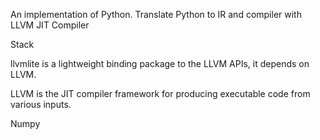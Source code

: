An implementation of Python. Translate Python to IR and compiler with LLVM JIT Compiler 

Stack 

llvmlite is a lightweight binding package to the LLVM APIs, it depends on LLVM.

LLVM is the JIT compiler framework for producing executable code from various inputs.

Numpy 